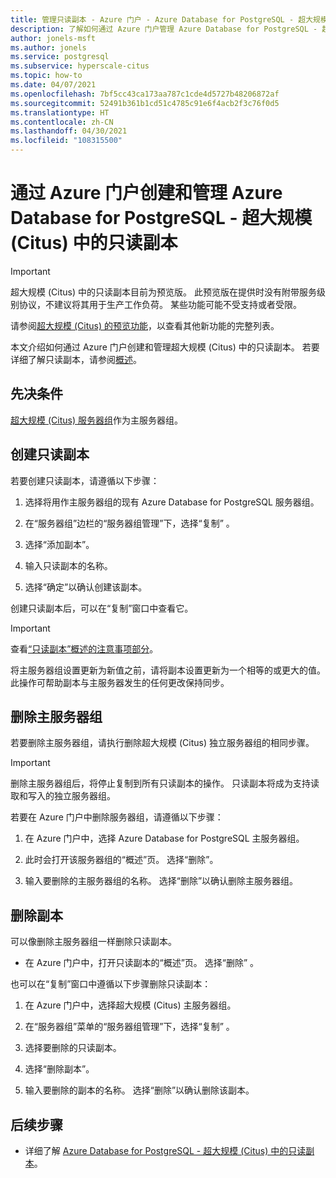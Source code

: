 ```yaml
---
title: 管理只读副本 - Azure 门户 - Azure Database for PostgreSQL - 超大规模 (Citus)
description: 了解如何通过 Azure 门户管理 Azure Database for PostgreSQL - 超大规模 (Citus) 的只读副本。
author: jonels-msft
ms.author: jonels
ms.service: postgresql
ms.subservice: hyperscale-citus
ms.topic: how-to
ms.date: 04/07/2021
ms.openlocfilehash: 7bf5cc43ca173aa787c1cde4d5727b48206872af
ms.sourcegitcommit: 52491b361b1cd51c4785c91e6f4acb2f3c76f0d5
ms.translationtype: HT
ms.contentlocale: zh-CN
ms.lasthandoff: 04/30/2021
ms.locfileid: "108315500"
---
```

# <a name="create-and-manage-read-replicas-in-azure-database-for-postgresql---hyperscale-citus-from-the-azure-portal"></a>通过 Azure 门户创建和管理 Azure Database for PostgreSQL - 超大规模 (Citus) 中的只读副本

> [!IMPORTANT]
> 超大规模 (Citus) 中的只读副本目前为预览版。 此预览版在提供时没有附带服务级别协议，不建议将其用于生产工作负荷。 某些功能可能不受支持或者受限。
>
> 请参阅[超大规模 (Citus) 的预览功能](hyperscale-preview-features.md)，以查看其他新功能的完整列表。

本文介绍如何通过 Azure 门户创建和管理超大规模 (Citus) 中的只读副本。 若要详细了解只读副本，请参阅[概述](concepts-hyperscale-read-replicas.md)。


## <a name="prerequisites"></a>先决条件

[超大规模 (Citus) 服务器组](quickstart-create-hyperscale-portal.md)作为主服务器组。

## <a name="create-a-read-replica"></a>创建只读副本

若要创建只读副本，请遵循以下步骤：

1. 选择将用作主服务器组的现有 Azure Database for PostgreSQL 服务器组。 

2. 在“服务器组”边栏的“服务器组管理”下，选择“复制” 。

3. 选择“添加副本”。

4. 输入只读副本的名称。 

5. 选择“确定”以确认创建该副本。

创建只读副本后，可以在“复制”窗口中查看它。

> [!IMPORTANT]
>
> 查看[“只读副本”概述的注意事项部分](concepts-hyperscale-read-replicas.md#considerations)。
>
> 将主服务器组设置更新为新值之前，请将副本设置更新为一个相等的或更大的值。 此操作可帮助副本与主服务器发生的任何更改保持同步。

## <a name="delete-a-primary-server-group"></a>删除主服务器组

若要删除主服务器组，请执行删除超大规模 (Citus) 独立服务器组的相同步骤。 

> [!IMPORTANT]
>
> 删除主服务器组后，将停止复制到所有只读副本的操作。 只读副本将成为支持读取和写入的独立服务器组。

若要在 Azure 门户中删除服务器组，请遵循以下步骤：

1. 在 Azure 门户中，选择 Azure Database for PostgreSQL 主服务器组。

2. 此时会打开该服务器组的“概述”页。 选择“删除”。
 
3. 输入要删除的主服务器组的名称。 选择“删除”以确认删除主服务器组。
 

## <a name="delete-a-replica"></a>删除副本

可以像删除主服务器组一样删除只读副本。

- 在 Azure 门户中，打开只读副本的“概述”页。 选择“删除” 。
 
也可以在“复制”窗口中遵循以下步骤删除只读副本：

1. 在 Azure 门户中，选择超大规模 (Citus) 主服务器组。

2. 在“服务器组”菜单的“服务器组管理”下，选择“复制” 。

3. 选择要删除的只读副本。
 
4. 选择“删除副本”。
 
5. 输入要删除的副本的名称。 选择“删除”以确认删除该副本。

## <a name="next-steps"></a>后续步骤

* 详细了解 [Azure Database for PostgreSQL - 超大规模 (Citus) 中的只读副本](concepts-hyperscale-read-replicas.md)。
